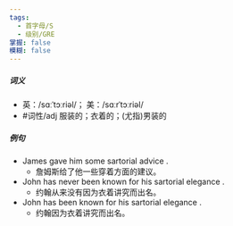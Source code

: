 ```yaml
---
tags:
  - 首字母/S
  - 级别/GRE
掌握: false
模糊: false
---
```

##### 词义
- 英：/sɑːˈtɔːriəl/； 美：/sɑːrˈtɔːriəl/
- #词性/adj  服装的；衣着的；(尤指)男装的
##### 例句
- James gave him some sartorial advice .
	- 詹姆斯给了他一些穿着方面的建议。
- John has never been known for his sartorial elegance .
	- 约翰从来没有因为衣着讲究而出名。
- John has been known for his sartorial elegance .
	- 约翰因为衣着讲究而出名。
